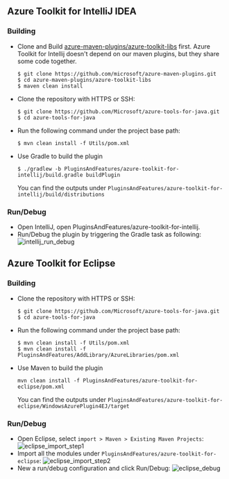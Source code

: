 ## Azure Toolkit for IntelliJ IDEA
### Building
* Clone and Build [azure-maven-plugins/azure-toolkit-libs](https://github.com/microsoft/azure-maven-plugins/tree/develop/azure-toolkit-libs) first. 
  Azure Toolkit for Intellij doesn't depend on our maven plugins, but they share some code together.
    ```
    $ git clone https://github.com/microsoft/azure-maven-plugins.git
    $ cd azure-maven-plugins/azure-toolkit-libs
    $ maven clean install
    ```
* Clone the repository with HTTPS or SSH:
    ```
    $ git clone https://github.com/Microsoft/azure-tools-for-java.git
    $ cd azure-tools-for-java
    ```
* Run the following command under the project base path:
    ```
    $ mvn clean install -f Utils/pom.xml
    ```
* Use Gradle to build the plugin
    ```
    $ ./gradlew -b PluginsAndFeatures/azure-toolkit-for-intellij/build.gradle buildPlugin
    ```
    You can find the outputs under ```PluginsAndFeatures/azure-toolkit-for-intellij/build/distributions```
    
### Run/Debug
* Open IntelliJ, open PluginsAndFeatures/azure-toolkit-for-intellij.
* Run/Debug the plugin by triggering the Gradle task as following:
    ![intellij_run_debug](docs/resources/intellij_run_debug.png)

## Azure Toolkit for Eclipse
### Building
* Clone the repository with HTTPS or SSH:
    ```
    $ git clone https://github.com/Microsoft/azure-tools-for-java.git
    $ cd azure-tools-for-java
    ```
* Run the following command under the project base path:
    ```
    $ mvn clean install -f Utils/pom.xml
    $ mvn clean install -f PluginsAndFeatures/AddLibrary/AzureLibraries/pom.xml
    ```
* Use Maven to build the plugin
    ```
    mvn clean install -f PluginsAndFeatures/azure-toolkit-for-eclipse/pom.xml
    ```
    You can find the outputs under ```PluginsAndFeatures/azure-toolkit-for-eclipse/WindowsAzurePlugin4EJ/target```

### Run/Debug
* Open Eclipse, select ```import > Maven > Existing Maven Projects```:
    ![eclipse_import_step1](docs/resources/eclipse_import_step1.png)
* Import all the modules under ```PluginsAndFeatures/azure-toolkit-for-eclipse```:
    ![eclipse_import_step2](docs/resources/eclipse_import_step2.png)
* New a run/debug configuration and click Run/Debug:
    ![eclipse_debug](docs/resources/eclipse_debug.png)
